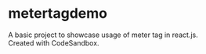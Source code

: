 # metertagdemo
A basic project to showcase usage of meter tag in react.js.  
Created with CodeSandbox. 

